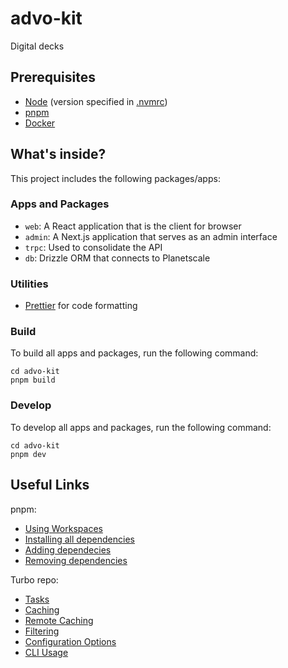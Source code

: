 # advo-kit

Digital decks

## Prerequisites

- [Node](https://nodejs.org) (version specified in [.nvmrc](./.nvmrc))
- [pnpm](https://pnpm.io/)
- [Docker](https://www.docker.com/)

## What's inside?

This project includes the following packages/apps:

### Apps and Packages

- `web`: A React application that is the client for browser
- `admin`: A Next.js application that serves as an admin interface
- `trpc`: Used to consolidate the API
- `db`: Drizzle ORM that connects to Planetscale

### Utilities

- [Prettier](https://prettier.io) for code formatting

### Build

To build all apps and packages, run the following command:

```
cd advo-kit
pnpm build
```

### Develop

To develop all apps and packages, run the following command:

```
cd advo-kit
pnpm dev
```

## Useful Links

pnpm:

- [Using Workspaces](https://pnpm.io/workspaces)
- [Installing all dependencies](https://pnpm.io/cli/install)
- [Adding dependecies](https://pnpm.io/cli/add)
- [Removing dependencies](https://pnpm.io/cli/remove)

Turbo repo:

- [Tasks](https://turbo.build/repo/docs/core-concepts/monorepos/running-tasks)
- [Caching](https://turbo.build/repo/docs/core-concepts/caching)
- [Remote Caching](https://turbo.build/repo/docs/core-concepts/remote-caching)
- [Filtering](https://turbo.build/repo/docs/core-concepts/monorepos/filtering)
- [Configuration Options](https://turbo.build/repo/docs/reference/configuration)
- [CLI Usage](https://turbo.build/repo/docs/reference/command-line-reference)
